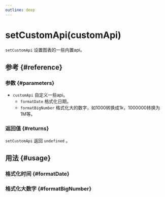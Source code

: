 ```yaml
---
outline: deep
---
```


# setCustomApi(customApi)
`setCustomApi` 设置图表的一些内置api。

## 参考 {#reference}
<!--@include: @/@views/api/references/instance/setCustomApi.md-->

### 参数 {#parameters}
- `customApi` 自定义一些api。
  - `formatDate` 格式化日期。
  - `formatBigNumber` 格式化大的数字，如1000转换成1k，1000000转换为1M等。

### 返回值 {#returns}
`setCustomApi` 返回 `undefined` 。

## 用法 {#usage}
<script setup>
import SetCustomApiFormatDate from '../../@views/api/samples/setCustomApi-formatDate/index.vue'
import SetCustomApiFormatBigNumber from '../../@views/api/samples/setCustomApi-formatBigNumber/index.vue'
</script>

### 格式化时间 {#formatDate}
<SetCustomApiFormatDate/>

### 格式化大数字 {#formatBigNumber}
<SetCustomApiFormatBigNumber/>
